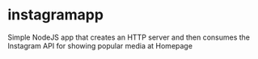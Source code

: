 # instagramapp
Simple NodeJS app that creates an HTTP server and then consumes the Instagram API for showing popular media at Homepage
